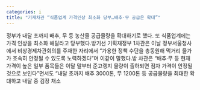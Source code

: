 ```yaml
---
categories: i
title: "기재차관 “식품업계 가격인상 최소화 당부…배추·무 공급은 확대”"
---
```

정부가 내달 초까지 배추, 무 등 농산물 공급물량을 확대하기로 했다. 또 식품업계에는 가격 인상을 최소화 해달라고 당부했다.방기선 기획재정부 1차관은 이날 정부서울청사에서 비상경제차관회의를 주재한 자리에서 “가용한 정책 수단을 총동원해 먹거리 물가가 조속히 안정될 수 있도록 노력하겠다”며 이같이 말했다.방 차관은 “배추·무 등 현재 가격이 높은 일부 품목들은 이달 말부터 준고랭지 물량이 출하되면 점차 가격이 안정될 것으로 보인다”면서도 “내달 초까지 배추 3000톤, 무 1200톤 등 공급물량을 최대한 확대하고 내달 중 김장 채소
